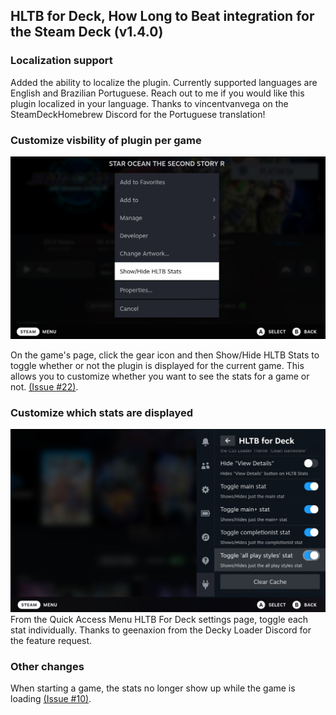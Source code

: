 ## HLTB for Deck, How Long to Beat integration for the Steam Deck (v1.4.0)

### Localization support
Added the ability to localize the plugin. Currently supported languages are English and Brazilian Portuguese. Reach out to me if you would like this plugin localized in your language. Thanks to vincentvanvega on the SteamDeckHomebrew Discord for the Portuguese translation!

### Customize visbility of plugin per game

![](images/image002.png)

On the game's page, click the gear icon and then Show/Hide HLTB Stats to toggle whether or not the plugin is displayed for the current game. This allows you to customize whether you want to see the stats for a game or not. [(Issue #22)](https://github.com/hulkrelax/hltb-for-deck/issues/22).

### Customize which stats are displayed

![](images/image003.png)
From the Quick Access Menu HLTB For Deck settings page, toggle each stat individually. Thanks to geenaxion from the Decky Loader Discord for the feature request.

### Other changes
When starting a game, the stats no longer show up while the game is loading [(Issue #10)](https://github.com/hulkrelax/hltb-for-deck/issues/10).

